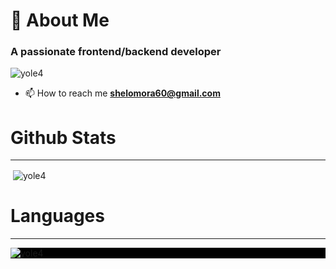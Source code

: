 <h1 align="left">💫 About Me</h1>
<h3 align="left">A passionate frontend/backend developer</h3>

<p align="left"> <img src="https://komarev.com/ghpvc/?username=yole4&label=Profile%20views&color=0e75b6&style=flat" alt="yole4" /> </p>

- 📫 How to reach me **shelomora60@gmail.com**
<h1>Github Stats</h1>
<hr/>
<p>&nbsp;<img align="center" src="https://github-readme-stats.vercel.app/api?username=yole4&show_icons=true&locale=en" alt="yole4" /></p>
<h1>Languages</h1>
<hr/>
<p style="background-color: black;"><img align="center" src="https://github-readme-stats.vercel.app/api/top-langs?username=yole4&show_icons=true&locale=en&layout=compact" alt="yole4" /></p>
